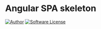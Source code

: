 Angular SPA skeleton
====================

[![Author](http://img.shields.io/badge/author-@ovr-blue.svg?style=flat-square)](https://twitter.com/ovrweb)
[![Software License](https://img.shields.io/badge/license-MIT-brightgreen.svg?style=flat-square)](LICENSE.md)
